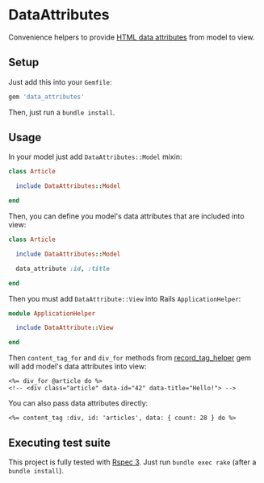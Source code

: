 # DataAttributes

Convenience helpers to provide [HTML data attributes](https://developer.mozilla.org/en-US/docs/Learn/HTML/Howto/Use_data_attributes)
from model to view.

## Setup

Just add this into your `Gemfile`:

```ruby
gem 'data_attributes'
```

Then, just run a `bundle install`.

## Usage

In your model just add `DataAttributes::Model` mixin:

```ruby
class Article

  include DataAttributes::Model

end
```

Then, you can define you model's data attributes that are included into view:

```ruby
class Article

  include DataAttributes::Model

  data_attribute :id, :title

end
```

Then you must add `DataAttribute::View` into Rails `ApplicationHelper`:

```ruby
module ApplicationHelper

  include DataAttribute::View

end
```

Then `content_tag_for` and `div_for` methods from [record_tag_helper](https://rubygems.org/gems/record_tag_helper)
gem will add model's data attributes into view:

```erb
<%= div_for @article do %>
<!-- <div class="article" data-id="42" data-title="Hello!"> -->
```

You can also pass data attributes directly:

```erb
<%= content_tag :div, id: 'articles', data: { count: 28 } do %>
```

## Executing test suite

This project is fully tested with [Rspec 3](http://github.com/rspec/rspec).
Just run `bundle exec rake` (after a `bundle install`).
